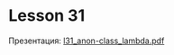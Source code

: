 # Lesson 31

Презентация: [l31_anon-class_lambda.pdf](https://github.com/ait-tr/cohort40.2/blob/main/basic_programming/lesson_31/presentation/l31_anon-class_lambda.pdf)

